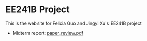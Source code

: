 # EE241B Project
This is the website for Felicia Guo and Jingyi Xu's EE241B project

* Midterm report: [paper_review.pdf](https://github.com/FeliciaG/EE241B_project_sp21/blob/main/reports/EE241B_Paper_Review.pdf)
